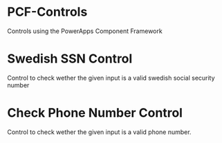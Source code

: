 # PCF-Controls
Controls using the PowerApps Component Framework

# Swedish SSN Control
Control to check wether the given input is a valid swedish social security number

# Check Phone Number Control
Control to check wether the given input is a valid phone number.
